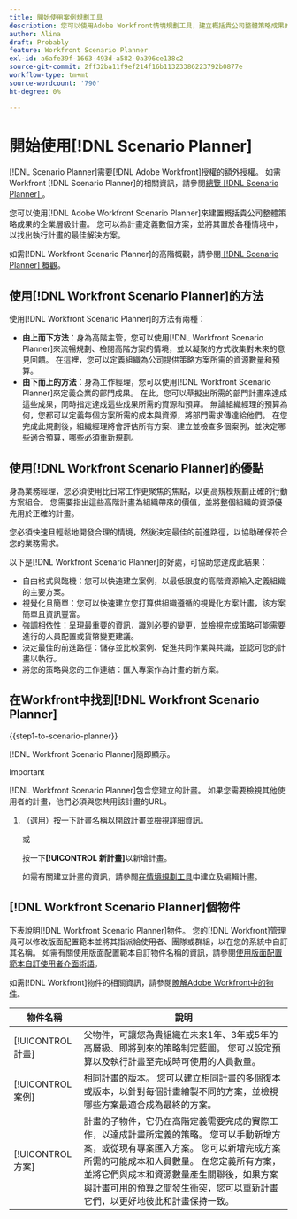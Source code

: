 ```yaml
---
title: 開始使用案例規劃工具
description: 您可以使用Adobe Workfront情境規劃工具，建立概括貴公司整體策略成果的企業層級計畫。 您可以為計畫定義數個方案，並將其置於各種情境中，以找出執行計畫的最佳解決方案。
author: Alina
draft: Probably
feature: Workfront Scenario Planner
exl-id: a6afe39f-1663-493d-a582-0a396ce138c2
source-git-commit: 2ff32ba11f9ef214f16b11323386223792b0877e
workflow-type: tm+mt
source-wordcount: '790'
ht-degree: 0%

---
```


# 開始使用[!DNL Scenario Planner]

[!DNL Scenario Planner]需要[!DNL Adobe Workfront]授權的額外授權。 如需Workfront [!DNL Scenario Planner]的相關資訊，請參閱[總覽 [!DNL Scenario Planner] ](../scenario-planner/scenario-planner-overview.md)。

您可以使用[!DNL Adobe Workfront Scenario Planner]來建置概括貴公司整體策略成果的企業層級計畫。 您可以為計畫定義數個方案，並將其置於各種情境中，以找出執行計畫的最佳解決方案。

如需[!DNL Workfront Scenario Planner]的高階概觀，請參閱[ [!DNL Scenario Planner] 概觀](../scenario-planner/scenario-planner-overview.md)。

## 使用[!DNL Workfront Scenario Planner]的方法

使用[!DNL Workfront Scenario Planner]的方法有兩種：

* **由上而下方法**：身為高階主管，您可以使用[!DNL Workfront Scenario Planner]來流暢規劃、檢閱高階方案的情境，並以凝聚的方式收集對未來的意見回饋。 在這裡，您可以定義組織為公司提供策略方案所需的資源數量和預算。
* **由下而上的方法**：身為工作經理，您可以使用[!DNL Workfront Scenario Planner]來定義企業的部門成果。 在此，您可以草擬出所需的部門計畫來達成這些成果，同時指定達成這些成果所需的資源和預算。 無論組織經理的預算為何，您都可以定義每個方案所需的成本與資源，將部門需求傳達給他們。 在您完成此規劃後，組織經理將會評估所有方案、建立並檢查多個案例，並決定哪些適合預算，哪些必須重新規劃。

## 使用[!DNL Workfront Scenario Planner]的優點

身為業務經理，您必須使用比日常工作更聚焦的焦點，以更高規模規劃正確的行動方案組合。 您需要指出這些高階計畫為組織帶來的價值，並將整個組織的資源優先用於正確的計畫。

您必須快速且輕鬆地開發合理的情境，然後決定最佳的前進路徑，以協助確保符合您的業務需求。

以下是[!DNL Workfront Scenario Planner]的好處，可協助您達成此結果：

* 自由格式與臨機：您可以快速建立案例，以最低限度的高階資源輸入定義組織的主要方案。
* 視覺化且簡單：您可以快速建立您打算供組織遵循的視覺化方案計畫，該方案簡單且資訊豐富。
* 強調相依性：呈現最重要的資訊，識別必要的變更，並檢視完成策略可能需要進行的人員配置或貨幣變更建議。
* 決定最佳的前進路徑：儲存並比較案例、促進共同作業與共識，並認可您的計畫以執行。
* 將您的策略與您的工作連結：匯入專案作為計畫的新方案。

## 在Workfront中找到[!DNL Workfront Scenario Planner]

{{step1-to-scenario-planner}}

<!--drafted for Shell: or click the **Main Menu** <insert icon> in the upper-left corner, if it's available.-->

[!DNL Workfront Scenario Planner]隨即顯示。

>[!IMPORTANT]
>
>[!DNL Workfront Scenario Planner]包含您建立的計畫。 如果您需要檢視其他使用者的計畫，他們必須與您共用該計畫的URL。

1. （選用）按一下計畫名稱以開啟計畫並檢視詳細資訊。

   或

   按一下&#x200B;**[!UICONTROL 新計畫]**&#x200B;以新增計畫。

   如需有關建立計畫的資訊，請參閱[在情境規劃工具](../scenario-planner/create-and-edit-plans.md)中建立及編輯計畫。

## [!DNL Workfront Scenario Planner]個物件

下表說明[!DNL Workfront Scenario Planner]物件。 您的[!DNL Workfront]管理員可以修改版面配置範本並將其指派給使用者、團隊或群組，以在您的系統中自訂其名稱。 如需有關使用版面配置範本自訂物件名稱的資訊，請參閱[使用版面配置範本自訂使用者介面術語](../administration-and-setup/customize-workfront/use-layout-templates/customize-terminology.md)。

如需[!DNL Workfront]物件的相關資訊，請參閱[瞭解Adobe Workfront中的物件](../workfront-basics/navigate-workfront/workfront-navigation/understand-objects.md)。

| 物件名稱 | 說明 |
|---|---|
| [!UICONTROL 計畫] | 父物件，可讓您為貴組織在未來1年、3年或5年的高層級、即將到來的策略制定藍圖。 您可以設定預算以及執行計畫至完成時可使用的人員數量。 |
| [!UICONTROL 案例] | 相同計畫的版本。 您可以建立相同計畫的多個復本或版本，以針對每個計畫繪製不同的方案，並檢視哪些方案最適合成為最終的方案。 |
| [!UICONTROL 方案] | 計畫的子物件，它仍在高階定義需要完成的實際工作，以達成計畫所定義的策略。 您可以手動新增方案，或從現有專案匯入方案。 您可以新增完成方案所需的可能成本和人員數量。 在您定義所有方案，並將它們與成本和資源數量產生關聯後，如果方案與計畫可用的預算之間發生衝突，您可以重新計畫它們，以更好地彼此和計畫保持一致。 |

